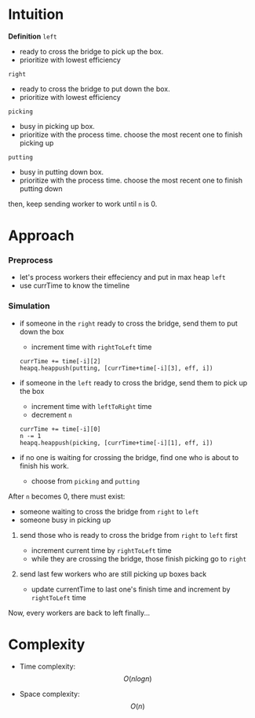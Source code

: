 # Intuition

**Definition**
`left`
- ready to cross the bridge to pick up the box.
- prioritize with lowest efficiency

`right`
- ready to cross the bridge to put down the box.
- prioritize with lowest efficiency

`picking`
- busy in picking up box.
- prioritize with the process time. choose the most recent one to finish picking up

`putting`
- busy in putting down box.
- prioritize with the process time. choose the most recent one to finish putting down

then, keep sending worker to work until `n` is 0.

# Approach

### Preprocess
- let's process workers their effeciency and put in max heap `left`
- use currTime to know the timeline

### Simulation

- if someone in the `right` ready to cross the bridge, send them to put down the box
    - increment time with `rightToLeft` time

    ```
    currTime += time[-i][2]
    heapq.heappush(putting, [currTime+time[-i][3], eff, i])
    ```

- if someone in the `left` ready to cross the bridge, send them to pick up the box
    - increment time with `leftToRight` time
    - decrement `n`
    ```
    currTime += time[-i][0]
    n -= 1
    heapq.heappush(picking, [currTime+time[-i][1], eff, i])
    ```
- if no one is waiting for crossing the bridge, find one who is about to finish his work.
    - choose from `picking` and `putting`

After `n` becomes 0, there must exist:
- someone waiting to cross the bridge from `right` to `left`
- someone busy in picking up

1. send those who is ready to cross the bridge from `right` to `left` first
    - increment current time by `rightToLeft` time
    - while they are crossing the bridge, those finish picking go to `right`

2. send last few workers who are still picking up boxes back
    - update currentTime to last one's finish time and increment by `rightToLeft` time

Now, every workers are back to left finally...

# Complexity
- Time complexity:
$$O(nlogn)$$

- Space complexity:
$$O(n)$$
